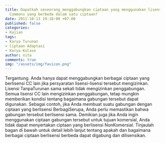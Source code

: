 ```yaml
---
title: Dapatkah seseorang menggabungkan ciptaan yang menggunakan lisensi Creative
  Commons yang berbeda dalam satu ciptaan?
date: 2011-10-13 19:18:00 +07:00
published: false
categories:
- Kajian
tags:
- Karya Turunan
- Ciptaan Adaptasi
- Karya Kolase
author: nita
comments: true
img: "/assets/img/favicon.png"
---
```


Tergantung. Anda hanya dapat menggabungkan berbagai ciptaan yang berlisensi CC lain jika persyaratan lisensi-lisensi tersebut mengizinkan. Lisensi TanpaTurunan sama sekali tidak mengizinkan penggabungan. Semua lisensi CC lain mengizinkan penggabungan, tetap mungkin memberikan kondisi tentang bagaimana gabungan tersebut dapat digunakan. Sebagai contoh, jika Anda membuat suatu gabungan dengan ciptaan yang berlisensi BerbagiSerupa, Anda perlu memastikan bahwa gabungan tersebut berlisensi sama. Demikian juga jika Anda ingin menggunakan ciptaan gabungan tersebut untuk tujuan komersial, Anda tidak dapat menyertakan ciptaan yang berlisensi NonKomersial. Tinjaulah bagan di bawah untuk detail lebih lanjut tentang apakah dan bagaimana berbagai ciptaan berlisensi berbeda dapat digabung dan dilisensikan.
